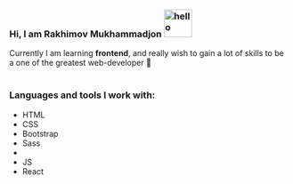 ### Hi, I am Rakhimov Mukhammadjon <img src="https://media2.giphy.com/media/gM5qFksULw54NMWyry/giphy.gif?cid=ecf05e47olr0nx2k7v4mrkm32bvbv7hcz8jjjdhzkc9vppfm&rid=giphy.gif&ct=s" alt="hello" width="50px" height="50px"/>

Currently I am learning <strong>frontend</strong>, and really wish to gain a lot of skills to be a one of the greatest web-developer 💪 <br/><br/>

### Languages and tools I work with:
<ul>
  <li>HTML</li>
  <li>CSS</li>
  <li>Bootstrap</li>
  <li>Sass<li/>
  <li>JS</li>
  <li>React</li>
</ul>
